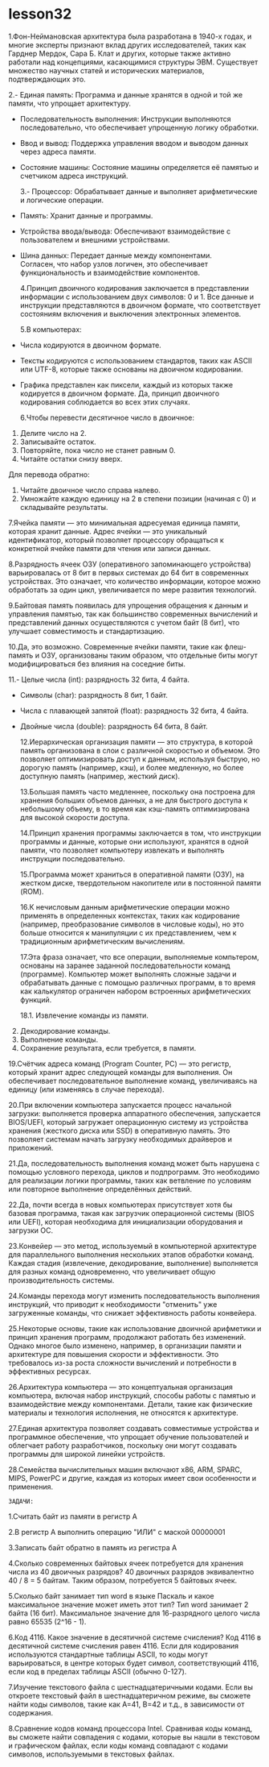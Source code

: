 # lesson32
  1.Фон-Неймановская архитектура была разработана в 1940-х годах, и многие эксперты признают вклад других исследователей, таких как Гарднер Мердок, Сара Б. Клат и других, которые также активно работали над концепциями, касающимися структуры ЭВМ. Существует множество научных статей и исторических материалов, подтверждающих это.
  
  2.- Единая память: Программа и данные хранятся в одной и той же памяти, что упрощает архитектуру.
- Последовательность выполнения: Инструкции выполняются последовательно, что обеспечивает упрощенную логику обработки.
- Ввод и вывод: Поддержка управления вводом и выводом данных через адреса памяти.
- Состояние машины: Состояние машины определяется её памятью и счетчиком адреса инструкций.
  
  3.- Процессор: Обрабатывает данные и выполняет арифметические и логические операции.
- Память: Хранит данные и программы.
- Устройства ввода/вывода: Обеспечивают взаимодействие с пользователем и внешними устройствами.
- Шина данных: Передает данные между компонентами.  
Согласен, что набор узлов логичен, это обеспечивает функциональность и взаимодействие компонентов.

  4.Принцип двоичного кодирования заключается в представлении информации с использованием двух символов: 0 и 1. Все данные и инструкции представляются в двоичном формате, что соответствует состояниям включения и выключения электронных элементов.
  
  5.В компьютерах:
- Числа кодируются в двоичном формате.
- Тексты кодируются с использованием стандартов, таких как ASCII или UTF-8, которые также основаны на двоичном кодировании.
- Графика представлен как пиксели, каждый из которых также кодируется в двоичном формате.
Да, принцип двоичного кодирования соблюдается во всех этих случаях.

  6.Чтобы перевести десятичное число в двоичное:
1. Делите число на 2.
2. Записывайте остаток.
3. Повторяйте, пока число не станет равным 0.
4. Читайте остатки снизу вверх.

Для перевода обратно:
1. Читайте двоичное число справа налево.
2. Умножайте каждую единицу на 2 в степени позиции (начиная с 0) и складывайте результаты.

  7.Ячейка памяти — это минимальная адресуемая единица памяти, которая хранит данные. Адрес ячейки — это уникальный идентификатор, который позволяет процессору обращаться к конкретной ячейке памяти для чтения или записи данных.

  8.Разрядность ячеек ОЗУ (оперативного запоминающего устройства) варьировалась от 8 бит в первых системах до 64 бит в современных устройствах. Это означает, что количество информации, которое можно обработать за один цикл, увеличивается по мере развития технологий.

  9.Байтовая память появилась для упрощения обращения к данным и управления памятью, так как большинство современных вычислений и представлений данных осуществляются с учетом байт (8 бит), что улучшает совместимость и стандартизацию.

  10.Да, это возможно. Современные ячейки памяти, такие как флеш-память и ОЗУ, организованы таким образом, что отдельные биты могут модифицироваться без влияния на соседние биты.

  11.- Целые числа (int): разрядность 32 бита, 4 байта.
- Символы (char): разрядность 8 бит, 1 байт.
- Числа с плавающей запятой (float): разрядность 32 бита, 4 байта.
- Двойные числа (double): разрядность 64 бита, 8 байт.

  12.Иерархическая организация памяти — это структура, в которой память организована в слои с различной скоростью и объемом. Это позволяет оптимизировать доступ к данным, используя быструю, но дорогую память (например, кэш), и более медленную, но более доступную память (например, жесткий диск).

  13.Большая память часто медленнее, поскольку она построена для хранения больших объемов данных, а не для быстрого доступа к небольшому объему, в то время как кэш-память оптимизирована для высокой скорости доступа.

  14.Принцип хранения программы заключается в том, что инструкции программы и данные, которые они используют, хранятся в одной памяти, что позволяет компьютеру извлекать и выполнять инструкции последовательно.

  15.Программа может храниться в оперативной памяти (ОЗУ), на жестком диске, твердотельном накопителе или в постоянной памяти (ROM).

  16.К нечисловым данным арифметические операции можно применять в определенных контекстах, таких как кодирование (например, преобразование символов в числовые коды), но это больше относится к манипуляции с их представлением, чем к традиционным арифметическим вычислениям.

  17.Эта фраза означает, что все операции, выполняемые компьтером, основаны на заранее заданной последовательности команд (программе). Компьютер может выполнять сложные задачи и обрабатывать данные с помощью различных программ, в то время как калькулятор ограничен набором встроенных арифметических функций.

  18.1. Извлечение команды из памяти.
2. Декодирование команды.
3. Выполнение команды.
4. Сохранение результата, если требуется, в памяти.

  19.Счётчик адреса команд (Program Counter, PC) — это регистр, который хранит адрес следующей команды для выполнения. Он обеспечивает последовательное выполнение команд, увеличиваясь на единицу (или изменяясь в случае перехода).

  20.При включении компьютера запускается процесс начальной загрузки: выполняется проверка аппаратного обеспечения, запускается BIOS/UEFI, который загружает операционную систему из устройства хранения (жесткого диска или SSD) в оперативную память. Это позволяет системам начать загрузку необходимых драйверов и приложений.

  21.Да, последовательность выполнения команд может быть нарушена с помощью условного перехода, циклов и подпрограмм. Это необходимо для реализации логики программы, таких как ветвление по условиям или повторное выполнение определённых действий.

  22.Да, почти всегда в новых компьютерах присутствует хотя бы базовая программа, такая как загрузчик операционной системы (BIOS или UEFI), которая необходима для инициализации оборудования и загрузки ОС.

  23.Конвейер — это метод, используемый в компьютерной архитектуре для параллельного выполнения нескольких этапов обработки команд. Каждая стадия (извлечение, декодирование, выполнение) выполняется для разных команд одновременно, что увеличивает общую производительность системы.

  24.Команды перехода могут изменить последовательность выполнения инструкций, что приводит к необходимости "отменить" уже загруженные команды, что снижает эффективность работы конвейера.

  25.Некоторые основы, такие как использование двоичной арифметики и принцип хранения программ, продолжают работать без изменений. Однако многое было изменено, например, в организации памяти и архитектуре для повышения скорости и эффективности. Это требовалось из-за роста сложности вычислений и потребности в эффективных ресурсах.

  26.Архитектура компьютера — это концептуальная организация компьютера, включая набор инструкций, способы работы с памятью и взаимодействие между компонентами. Детали, такие как физические материалы и технология исполнения, не относятся к архитектуре.

  27.Единая архитектура позволяет создавать совместимые устройства и программное обеспечение, что упрощает обучение пользователей и облегчает работу разработчиков, поскольку они могут создавать программы для широкой линейки устройств.

  28.Семейства вычислительных машин включают x86, ARM, SPARC, MIPS, PowerPC и другие, каждая из которых имеет свои особенности и применения.

    ЗАДАЧИ:
  
  1.Считать байт из памяти в регистр A

  2.В регистр A выполнить операцию "ИЛИ" с маской 00000001

  3.Записать байт обратно в память из регистра A

  4.Сколько современных байтовых ячеек потребуется для хранения числа из 40 двоичных разрядов?
40 двоичных разрядов эквивалентно 40 / 8 = 5 байтам. Таким образом, потребуется 5 байтовых ячеек.

  5.Сколько байт занимает тип word в языке Паскаль и какое максимальное значение может иметь этот тип?
Тип word занимает 2 байта (16 бит). Максимальное значение для 16-разрядного целого числа равно 65535 (2^16 - 1).

  6.Код 4116. Какое значение в десятичной системе счисления?
Код 4116 в десятичной системе счисления равен 4116. Если для кодирования используются стандартные таблицы ASCII, то коды могут варьироваться, в центре которых будет символ, соответствующий 4116, если код в пределах таблицы ASCII (обычно 0-127).

  7.Изучение текстового файла с шестнадцатеричными кодами.
Если вы откроете текстовый файл в шестнадцатеричном режиме, вы сможете найти коды символов, такие как A=41, B=42 и т.д., в зависимости от содержания.

  8.Сравнение кодов команд процессора Intel.
Сравнивая коды команд, вы сможете найти совпадения с кодами, которые вы нашли в текстовом и графическом файлах, если коды команд совпадают с кодами символов, используемыми в текстовых файлах.

  
